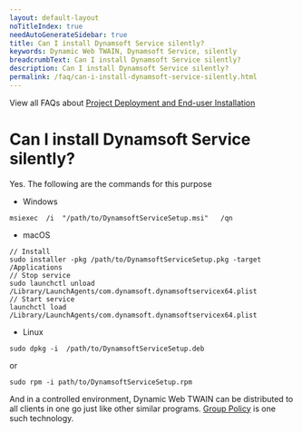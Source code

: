 ```yaml
---
layout: default-layout
noTitleIndex: true
needAutoGenerateSidebar: true
title: Can I install Dynamsoft Service silently? 
keywords: Dynamic Web TWAIN, Dynamsoft Service, silently
breadcrumbText: Can I install Dynamsoft Service silently? 
description: Can I install Dynamsoft Service silently? 
permalink: /faq/can-i-install-dynamsoft-service-silently.html
---
```


View all FAQs about [Project Deployment and End-user Installation](
https://www.dynamsoft.com/web-twain/docs/faq/#project-deployment-and-end-user-installation)

# Can I install Dynamsoft Service silently? 

Yes. The following are the commands for this purpose

* Windows

``` shell
msiexec  /i  "/path/to/DynamsoftServiceSetup.msi"   /qn
```

* macOS

``` shell
// Install
sudo installer -pkg /path/to/DynamsoftServiceSetup.pkg -target /Applications
// Stop service
sudo launchctl unload /Library/LaunchAgents/com.dynamsoft.dynamsoftservicex64.plist
// Start service
launchctl load /Library/LaunchAgents/com.dynamsoft.dynamsoftservicex64.plist
```

* Linux

``` shell
sudo dpkg -i  /path/to/DynamsoftServiceSetup.deb
```

or

``` shell
sudo rpm -i path/to/DynamsoftServiceSetup.rpm
```

And in a controlled environment, Dynamic Web TWAIN can be distributed to all clients in one go just like other similar programs. [Group Policy](https://docs.microsoft.com/en-us/troubleshoot/windows-server/group-policy/use-group-policy-to-install-software) is one such technology.
